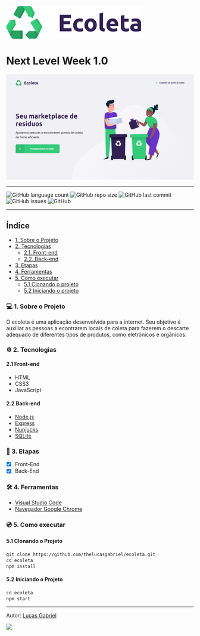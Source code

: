 <img src="public/assets/logo.svg"/>

# Next Level Week 1.0

<img src="public/assets/home-page.png"/>

---

![GitHub language count](https://img.shields.io/github/languages/count/thelucasgabriel/ecoleta)
![GitHub repo size](https://img.shields.io/github/repo-size/thelucasgabriel/ecoleta)
![GitHub last commit](https://img.shields.io/github/last-commit/thelucasgabriel/ecoleta)
![GitHub issues](https://img.shields.io/github/issues-raw/thelucasgabriel/ecoleta)
![GitHub](https://img.shields.io/github/license/thelucasgabriel/ecoleta)

---

## Índice
 * [1. Sobre o Projeto](#computer-1-sobre-o-projeto)
 * [2. Tecnologias](#gear-2-tecnologias)
   * [2.1. Front-end](#21-front-end)
   * [2.2. Back-end](#22-back-end)
 * [3. Etapas](#pencil-3-etapas)
 * [4. Ferramentas](#hammer_and_wrench-4-ferramentas)
 * [5. Como executar](#cd-5-como-executar)
   * [5.1 Clonando o projeto](#51-clonando-o-projeto)
   * [5.2 Iniciando o projeto](#52-iniciando-o-projeto)

### :computer: 1. Sobre o Projeto 
  O ecoleta é uma aplicação desenvolvida para a internet. Seu objetivo é auxiliar as pessoas a econtrarem locais de coleta para fazerem o descarte adequado de diferentes tipos de produtos, como eletrônicos e orgânicos.

### :gear: 2. Tecnologias 

#### 2.1 Front-end
 
 * HTML
 * CSS3
 * JavaScript
 
 #### 2.2 Back-end
 
 * [Node.js](https://nodejs.org/)
 * [Express](https://expressjs.com/)
 * [Nunjucks](https://mozilla.github.io/nunjucks/)
 * [SQLite](https://www.sqlite.org/index.html)
 
 ### :pencil: 3. Etapas

- [x] Front-End
- [x] Back-End

### :hammer_and_wrench: 4. Ferramentas

* [Visual Studio Code](https://code.visualstudio.com/)
* [Navegador Google Chrome](https://www.google.com/chrome/)

### 	:cd: 5. Como executar

#### 5.1 Clonando o Projeto

```
git clone https://github.com/thelucasgabriel/ecoleta.git
cd ecoleta
npm install
```
#### 5.2 Iniciando o Projeto

```
cd ecoleta
npm start
```

***


Autor: [Lucas Gabriel](https://github.com/thelucasgabriel/)

[<img src="http://img.shields.io/badge/GitHub-thelucasgabriel-lightgrey?logo=github">](https://github.com/thelucasgabriel/)
